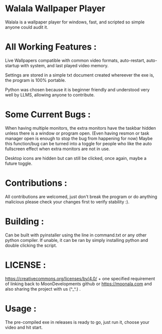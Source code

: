 # Walala Wallpaper Player
Walala is a wallpaper player for windows, fast, and scripted so simple anyone could audit it.

# All Working Features : 
Live Wallpapers compatible with common video formats, auto-restart, auto-startup with system, and last played video memory.

Settings are stored in a simple txt document created whereever the exe is, the program is 100% portable. 

Python was chosen because it is beginner friendly and understood very well by LLMS, allowing anyone to contribute.

# Some Current Bugs :
 When having multiple monitors, the extra monitors have the taskbar hidden unless there is a window or program open. (Even having resmon or task manager open is enough to stop the bug from happening for now) Maybe this function/bug can be turned into a toggle for people who like the auto fullscreen effect when extra monitors are not in use.

Desktop icons are hidden but can still be clicked, once again, maybe a future toggle.               

# Contributions :
 All contributions are welcomed, just don't break the program or do anything malicious please check your changes first to verify stability :). 

# Building :
 Can be built with pyinstaller using the line in command.txt or any other python compiler. If unable, it can be ran by simply installing python and double clicking the script.

# LICENSE : 
https://creativecommons.org/licenses/by/4.0/ + one specified requirement of linking back to MoonDevelopments github or https://moonala.com and also sharing the project with us (^_^.) .

# Usage : 
The pre-compiled exe in releases is ready to go, just run it, choose your video and hit start.

